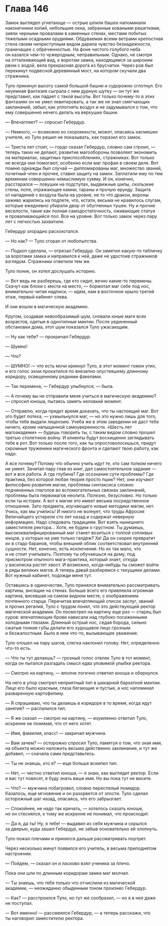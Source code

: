 # Глава 146

Замок выглядел угнетающе — острые шпили башен напоминали наконечники копий, небольшие окна, забранные коваными решетками, зияли черными провалами в каменных стенах, местами побитых тяжелыми осадными орудиями. Обдуваемая всеми ветрами крепостная стена своим неприступным видом дарила чувство безнадежности, граничащее с обреченностью. На фоне чистого голубого неба он казался чем-то чужеродным, неправильным. Однако, не смотря на отталкивающий вид, к воротам замка, находящимся за широким рвом с водой, вела прекрасная дорога из брусчатки. Через ров был перекинут подвесной деревянный мост, на котором скучали два стражника.

Туло прикинул высоту самой большой башни и судорожно сглотнул. Его неуемная фантазия сыграла с ним дурную шутку — он тут же представил, как падает с такой высоты. Вот только почему-то в этих фантазиях он не умел левитировать, а так же не знал смягчающих заклинаний, забыл, как уплотнять воздух и не задумывался о том, что ему совершенно нечего делать на верхушке башни.

— Впечатляет? — спросил Гебердур.

— Немного, — возможно из скоромности, может, опасаясь насмешек учителя, но Туло решил не показывать, как поразил его замок. 

— Триста лет стоит, — гордо сказал Гебердур, словно сам строил, — теперь таких не делают, развитие магообороны позволяет экономить на материалах, защитных приспособлениях, стражниках. Вот только не всегда они помогают, особенно если маг профан в своем деле. Вот помню однажды был случай — дипломированы маг, множество званий, почетный член и прочее, ставил защиту на замок. Заплатили ему по тем временам совершенно немыслимую сумму. И он, конечно, расстарался — ловушки на подступах, выдвижные шипы, скользкие стены, поле, отражающее камни, тараны и прочую ерунду. Защита от нападений с воздуха была на уровне, не то что дракон, вороны заживо жарились на подлете, что, кстати, весьма не нравилось слугам, которые ежедневно убирали двор от обугленных тушек. Ну и прочие веселости, такие как полная самодостаточность, оживающие статуи и проваливающийся пол. Все на уровне. Вот только замок через пару лет с легкостью захватили. 

Гебердур злорадно расхохотался.

— Но как? — Туло сгорал от любопытства.

— Подкоп сделали, — отрезал Гебердур. Он заметил какую-то табличку за воротами замка и направился к ней, даже не удостоив стражников взглядом. Стражники ответили тем же.

Туло поник, он хотел дослушать историю.

— Вот ведь не разберешь, где кто сидит, вечно какие-то перемены. Скачут как блохи с места на место, — бормотал маг себе под нос, внимательно читая надписи, — идем, нам в восточное крыло третий этаж, первый кабинет слева.

И они вошли в магическую академию.

Кругом, создавая невообразимый шум, сновали юные маги всех возрастов, одетые в однотипные мантии. После уединенный обстановки дома, этот шум показался Туло ужасающим. 

— Ну как тебе? — прокричал Гебердур.

— Шумно!

— Что?

— ШУМНО! — что есть мочи крикнул Туло, в этот момент гомон утих, и его голос эхом прокатился по внезапно опустевшему длинному коридору, освещенному редкими факелами.

— Так перемена, — Гебердур улыбнулся, — была.

— А почему вы не отправили меня учиться в магическую академию? — спросил юноша, пытаясь замять неловкий момент.

— Отправлю, когда придет время доказать, что ты настоящий маг. Вот это будет потеха, — ухмыльнулся маг, — но это нужно лишь для того, чтобы тебе выдали лицензию. Учеба же в этом заведении не даст тебе ничего, кроме напыщенной самоуверенности. «Шесть лет магоакадеми» — будешь говорить ты, с таким видом словно прошел третью столетнюю войну. И клиенты будут восхищенно заглядывать тебе в рот. Вот только после того, как ты опростоволосишься, придут скромные труженики магического фронта и сделают твою работу, как надо.

А все почему? Потому что обычно учить идут те, кто сам толком ничего не умеет. Зачитал пару глав из книг, дал самостоятельное задание — вот и вся работа. А где глубина? Где осознание сути проблемы? Где практика, без которой любая теория просто пшик? Нет, они изучают философию развития магии, проблемы синтаксиса сложно подчиненных глаголов во вспомогательных связках заклинаний, проблемы быта первомагов неолита. Полезно, безусловно. Но только если ты историк. А вот к магии это имеет весьма посредственное отношение. Зато предмета, изучающего новые методики магии, нет. Учись, как мы учились! И никого не волнует, что труды Афросия Величайщего устарели сто лет назад и содержат неверную информацию. Надо следовать традициям. Вот взять нынешнего заместителя ректора... Хотя, не будем о грустном. Ты думаешь, высококвалифицированный маг станет возиться с толпой сопливых юнцов, у которых на уме только галдеж? Ха! Да он скорее превратит их в стадо баранов, чтобы внешний облик соответствовал внутренней сущности. Нет, конечно, есть исключения. Но их так мало, что и не стоит учитывать. Поэтому ты обучаешься на дому, под присмотром опытного мага-практика, который знает, откуда у василиска растет хвост. И возможно, когда-нибудь ты сможет войти в ряды великих магов. А теперь давай разберемся с текущими делами. Вот нужный кабинет, подожди меня тут.

Оставшись в одиночестве, Туло принялся внимательно рассматривать картины, висящие на стенах. Больше всего его привлекла огромная картина, висевшая на самом видном месте, с изображением почтенного старца. Перечитав впечатляющий список заслуг, званий и прочих регалий, Туло с трудом понял, что это действующий ректор магической академии. Он посмотрел на картину еще раз — старец был суров: впечатляющие брови нависали над глубоко посаженными холодными глазами. Длинный острый нос, седая борода, сильно сжатые тонкие губы делали его худощавое лицо грозным и безжалостным. Было в нем что-то, вызывающее уважение.

Туло отошел на пару шагов, слегка наклонил голову. Нет, определенно что-то есть. 

— Что ты тут делаешь? — грозный голос отвлек Туло в тот момент, когда он пытался разгадать смысл едва уловимой улыбки ректора.

— Смотрю на картину, — вполне логично ответил юноша и обернулся.

На него в упор смотрел неприятный тип в шикарной бархатной мантии. Лицо его было красным, глаза бегающие и пустые, а нос напоминал разваренную картофелину.

— Я спрашиваю, что ты делаешь в коридоре в то время, когда идут занятия? — распалился тип.

— Я же сказал — смотрю на картину, — изумленно ответил Туло, искренне не понимая, что от него хотят.

— Имя, фамилия, класс! — закричал мужчина.

— Вам зачем? — осторожно спросил Туло, памятуя о том, что зная имя, на объекта можно наложить весьма действенно заклинание, и тут же добавил, — сначала сами представьтесь.

— Ты не знаешь, кто я? — еще больше вскипел тип.

— Нет, — честно ответил юноша, — я знаю, как выглядит ректор. Если и вас тут повесят, я буду знать ваше имя. Но вы пока тут не висите.

— Что? — мужчина побагровел, словно переспелый помидор. Казалось, еще мгновение и он разорвется от злости. Туло сделал осторожный шаг назад, опасаясь, что его забрызгает.

— Спокойнее, не надо так кричать, — хотелось сказать юноше, но он стеснялся, к тому же искренне не понимал, что происходит.

— Да я, да ты! Ну, я тебе! — выдавил из себя мужчина и скрылся за дверью, куда зашел Гебердур, не забыв основательно ей хлопнуть.

Туло пожал плечами и принялся дальше рассматривать портрет.

Через несколько минут появился его учитель, в весьма приподнятом настроении.

— Пойдем, — сказал он и ласково взял ученика за плечо.

Пока они шли по длинным коридорам замка маг молчал.

— Ты знаешь, что тебя только что отчислили из магической академии, — неожиданно обыденным тоном произнес Гебердур.

— Как? — расстроился Туло, но тут же сообразил, — но я в нее даже не поступал.

— Вот именно! — рассмеялся Гебердур, — а теперь расскажи, что ты наговорил заместителю ректора.


